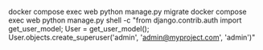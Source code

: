 docker compose exec web python manage.py migrate
docker compose exec web python manage.py shell -c "from django.contrib.auth import get_user_model; User = get_user_model(); User.objects.create_superuser('admin', 'admin@myproject.com', 'admin')"
